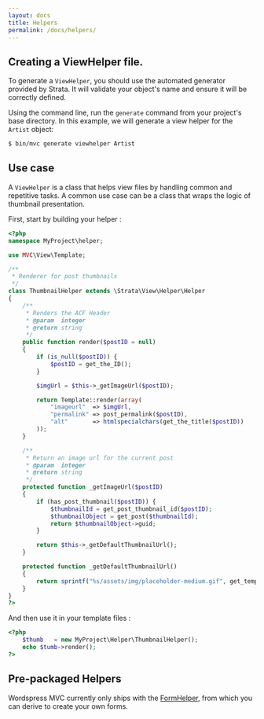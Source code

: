 ```yaml
---
layout: docs
title: Helpers
permalink: /docs/helpers/
---
```


## Creating a ViewHelper file.

To generate a `ViewHelper`, you should use the automated generator provided by Strata. It will validate your object's name and ensure it will be correctly defined.

Using the command line, run the `generate` command from your project's base directory. In this example, we will generate a view helper for the `Artist` object:

~~~ sh
$ bin/mvc generate viewhelper Artist
~~~

## Use case

A `ViewHelper` is a class that helps view files by handling common and repetitive tasks. A common use case can be a class that wraps the logic of thumbnail presentation.

First, start by building your helper :

~~~ php
<?php
namespace MyProject\helper;

use MVC\View\Template;

/**
 * Renderer for post thumbnails
 */
class ThumbnailHelper extends \Strata\View\Helper\Helper
{
    /**
     * Renders the ACF Header
     * @param  integer
     * @return string
     */
    public function render($postID = null)
    {
        if (is_null($postID)) {
            $postID = get_the_ID();
        }

        $imgUrl = $this->_getImageUrl($postID);

        return Template::render(array(
            "imageurl"  => $imgUrl,
            "permalink" => post_permalink($postID),
            "alt"       => htmlspecialchars(get_the_title($postID))
        ));
    }

    /**
     * Return an image url for the current post
     * @param  integer
     * @return string
     */
    protected function _getImageUrl($postID)
    {
        if (has_post_thumbnail($postID)) {
            $thumbnailId = get_post_thumbnail_id($postID);
            $thumbnailObject = get_post($thumbnailId);
            return $thumbnailObject->guid;
        }

        return $this->_getDefaultThumbnailUrl();
    }

    protected function _getDefaultThumbnailUrl()
    {
        return sprintf("%s/assets/img/placeholder-medium.gif", get_template_directory_uri());
    }
}
?>
~~~

And then use it in your template files :

~~~ php
<?php
    $thumb   = new MyProject\Helper\ThumbnailHelper();
    echo $tumb->render();
?>
~~~

## Pre-packaged Helpers

Wordspress MVC currently only ships with the [FormHelper](/docs/helpers/formhelper/), from which you can derive to create your own forms.
